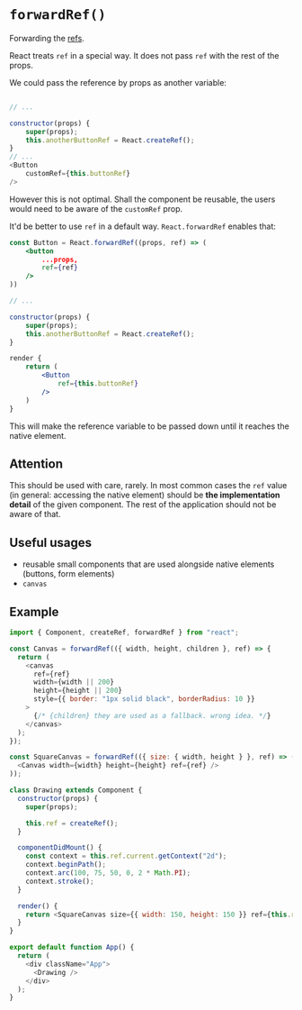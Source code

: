 # `forwardRef()`

Forwarding the [refs](/knowledge/react/refs.md).

React treats `ref` in a special way. It does not pass `ref` with the rest of the props.

We could pass the reference by props as another variable:

```js

// ...

constructor(props) {
	super(props);
	this.anotherButtonRef = React.createRef();
}
// ...
<Button
	customRef={this.buttonRef}
/>

```

However this is not optimal. Shall the component be reusable, the users would need to be aware of the `customRef` prop.

It'd be better to use `ref` in a default way. `React.forwardRef` enables that:

```jsx
const Button = React.forwardRef((props, ref) => (
	<button
		...props,
		ref={ref}
	/>
))

// ...

constructor(props) {
	super(props);
	this.anotherButtonRef = React.createRef();
}

render {
	return (
		<Button
			ref={this.buttonRef}
		/>
	)
}
```

This will make the reference variable to be passed down until it reaches the native element.

## Attention

This should be used with care, rarely. In most common cases the `ref` value (in general: accessing the native element) should be **the implementation detail** of the given component. The rest of the application should not be aware of that.

## Useful usages

- reusable small components that are used alongside native elements (buttons, form elements)
- `canvas`

## Example

```js
import { Component, createRef, forwardRef } from "react";

const Canvas = forwardRef(({ width, height, children }, ref) => {
  return (
    <canvas
      ref={ref}
      width={width || 200}
      height={height || 200}
      style={{ border: "1px solid black", borderRadius: 10 }}
    >
      {/* {children} they are used as a fallback. wrong idea. */}
    </canvas>
  );
});

const SquareCanvas = forwardRef(({ size: { width, height } }, ref) => (
  <Canvas width={width} height={height} ref={ref} />
));

class Drawing extends Component {
  constructor(props) {
    super(props);

    this.ref = createRef();
  }

  componentDidMount() {
    const context = this.ref.current.getContext("2d");
    context.beginPath();
    context.arc(100, 75, 50, 0, 2 * Math.PI);
    context.stroke();
  }

  render() {
    return <SquareCanvas size={{ width: 150, height: 150 }} ref={this.ref} />;
  }
}

export default function App() {
  return (
    <div className="App">
      <Drawing />
    </div>
  );
}
```

